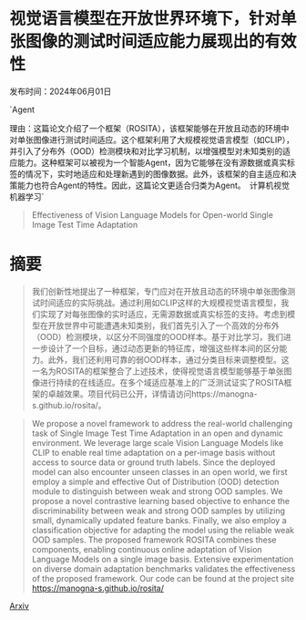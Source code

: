 # 视觉语言模型在开放世界环境下，针对单张图像的测试时间适应能力展现出的有效性

发布时间：2024年06月01日

`Agent

理由：这篇论文介绍了一个框架（ROSITA），该框架能够在开放且动态的环境中对单张图像进行测试时间适应。这个框架利用了大规模视觉语言模型（如CLIP），并引入了分布外（OOD）检测模块和对比学习机制，以增强模型对未知类别的适应能力。这种框架可以被视为一个智能Agent，因为它能够在没有源数据或真实标签的情况下，实时地适应和处理新遇到的图像数据。此外，该框架的自主适应和决策能力也符合Agent的特性。因此，这篇论文更适合归类为Agent。` `计算机视觉` `机器学习`

> Effectiveness of Vision Language Models for Open-world Single Image Test Time Adaptation

# 摘要

> 我们创新性地提出了一种框架，专门应对在开放且动态的环境中单张图像测试时间适应的实际挑战。通过利用如CLIP这样的大规模视觉语言模型，我们实现了对每张图像的实时适应，无需源数据或真实标签的支持。考虑到模型在开放世界中可能遭遇未知类别，我们首先引入了一个高效的分布外（OOD）检测模块，以区分不同强度的OOD样本。基于对比学习，我们进一步设计了一个目标，通过动态更新的特征库，增强这些样本间的区分能力。此外，我们还利用可靠的弱OOD样本，通过分类目标来调整模型。这一名为ROSITA的框架整合了上述技术，使得视觉语言模型能够基于单张图像进行持续的在线适应。在多个域适应基准上的广泛测试证实了ROSITA框架的卓越效果。项目代码已公开，详情请访问https://manogna-s.github.io/rosita/。

> We propose a novel framework to address the real-world challenging task of Single Image Test Time Adaptation in an open and dynamic environment. We leverage large scale Vision Language Models like CLIP to enable real time adaptation on a per-image basis without access to source data or ground truth labels. Since the deployed model can also encounter unseen classes in an open world, we first employ a simple and effective Out of Distribution (OOD) detection module to distinguish between weak and strong OOD samples. We propose a novel contrastive learning based objective to enhance the discriminability between weak and strong OOD samples by utilizing small, dynamically updated feature banks. Finally, we also employ a classification objective for adapting the model using the reliable weak OOD samples. The proposed framework ROSITA combines these components, enabling continuous online adaptation of Vision Language Models on a single image basis. Extensive experimentation on diverse domain adaptation benchmarks validates the effectiveness of the proposed framework. Our code can be found at the project site https://manogna-s.github.io/rosita/

[Arxiv](https://arxiv.org/abs/2406.00481)